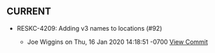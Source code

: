

## CURRENT
* RESKC-4209: Adding v3 names to locations (#92)

  * Joe Wiggins on Thu, 16 Jan 2020 14:18:51 -0700 [View Commit](../../commit/488f2c0b7156f51051f874b414771fe9f81ab010)